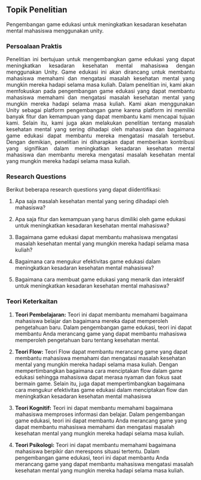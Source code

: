 ## Topik Penelitian

Pengembangan game edukasi untuk meningkatkan kesadaran kesehatan mental mahasiswa menggunakan unity.

### Persoalaan Praktis

<div style='text-align: justify;'>
Penelitian ini bertujuan untuk mengembangkan game edukasi yang dapat meningkatkan kesadaran kesehatan mental mahasiswa dengan menggunakan Unity. Game edukasi ini akan dirancang untuk membantu mahasiswa memahami dan mengatasi masalah kesehatan mental yang mungkin mereka hadapi selama masa kuliah. Dalam penelitian ini, kami akan memfokuskan pada pengembangan game edukasi yang dapat membantu mahasiswa memahami dan mengatasi masalah kesehatan mental yang mungkin mereka hadapi selama masa kuliah. Kami akan menggunakan Unity sebagai platform pengembangan game karena platform ini memiliki banyak fitur dan kemampuan yang dapat membantu kami mencapai tujuan kami. Selain itu, kami juga akan melakukan penelitian tentang masalah kesehatan mental yang sering dihadapi oleh mahasiswa dan bagaimana game edukasi dapat membantu mereka mengatasi masalah tersebut. Dengan demikian, penelitian ini diharapkan dapat memberikan kontribusi yang signifikan dalam meningkatkan kesadaran kesehatan mental mahasiswa dan membantu mereka mengatasi masalah kesehatan mental yang mungkin mereka hadapi selama masa kuliah.
</div>

### Research Questions

Berikut beberapa research questions yang dapat diidentifikasi:

1. Apa saja masalah kesehatan mental yang sering dihadapi oleh mahasiswa?

2. Apa saja fitur dan kemampuan yang harus dimiliki oleh game edukasi untuk meningkatkan kesadaran kesehatan mental mahasiswa?

3. Bagaimana game edukasi dapat membantu mahasiswa mengatasi masalah kesehatan mental yang mungkin mereka hadapi selama masa kuliah?

4. Bagaimana cara mengukur efektivitas game edukasi dalam meningkatkan kesadaran kesehatan mental mahasiswa?

5. Bagaimana cara membuat game edukasi yang menarik dan interaktif untuk meningkatkan kesadaran kesehatan mental mahasiswa?

### Teori Keterkaitan

1. **Teori Pembelajaran:** Teori ini dapat membantu memahami bagaimana mahasiswa belajar dan bagaimana mereka dapat memperoleh pengetahuan baru. Dalam pengembangan game edukasi, teori ini dapat membantu Anda merancang game yang dapat membantu mahasiswa memperoleh pengetahuan baru tentang kesehatan mental.

2. **Teori Flow:** Teori Flow dapat membantu merancang game yang dapat membantu mahasiswa memahami dan mengatasi masalah kesehatan mental yang mungkin mereka hadapi selama masa kuliah. Dengan mempertimbangkan bagaimana cara menciptakan flow dalam game edukasi sehingga mahasiswa dapat merasa nyaman dan fokus saat bermain game. Selain itu, juga dapat mempertimbangkan bagaimana cara mengukur efektivitas game edukasi dalam menciptakan flow dan meningkatkan kesadaran kesehatan mental mahasiswa

3. **Teori Kognitif:** Teori ini dapat membantu memahami bagaimana mahasiswa memproses informasi dan belajar. Dalam pengembangan game edukasi, teori ini dapat membantu Anda merancang game yang dapat membantu mahasiswa memahami dan mengatasi masalah kesehatan mental yang mungkin mereka hadapi selama masa kuliah.

4. **Teori Psikologi:** Teori ini dapat membantu memahami bagaimana mahasiswa berpikir dan merespons situasi tertentu. Dalam pengembangan game edukasi, teori ini dapat membantu Anda merancang game yang dapat membantu mahasiswa mengatasi masalah kesehatan mental yang mungkin mereka hadapi selama masa kuliah.
